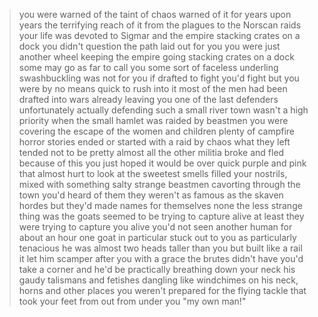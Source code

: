 >you were warned of the taint of chaos
>warned of it for years upon years
>the terrifying reach of it
>from the plagues to the Norscan raids
>your life was devoted to Sigmar and the empire
>stacking crates on a dock
>you didn't question the path laid out for you
>you were just another wheel keeping the empire going
>stacking crates on a dock
>some may go as far to call you some sort of faceless underling
>swashbuckling was not for you
>if drafted to fight you'd fight but you were by no means quick to rush into it
>most of the men had been drafted into wars already
>leaving you one of the last defenders unfortunately
>actually defending such a small river town wasn't a high priority
>when the small hamlet was raided by beastmen you were covering the escape of the women and children
>plenty of campfire horror stories ended or started with a raid by chaos
>what they left tended not to be pretty
>almost all the other militia broke and fled because of this
>you just hoped it would be over quick
>purple and pink that almost hurt to look at
>the sweetest smells filled your nostrils, mixed with something salty
>strange beastmen cavorting through the town
>you'd heard of them
>they weren't as famous as the skaven hordes
>but they'd made names for themselves none the less
>strange thing was the goats seemed to be trying to capture alive
>at least they were trying to capture you alive
>you'd not seen another human for about an hour
>one goat in particular stuck out to you as particularly tenacious
>he was almost two heads taller than you but built like a rail
>it let him scamper after you with a grace the brutes didn't have
>you'd take a corner and he'd be practically breathing down your neck
>his gaudy talismans and fetishes dangling like windchimes on his neck, horns and other places
>you weren't prepared for the flying tackle that took your feet from out from under you
>"my own man!"
